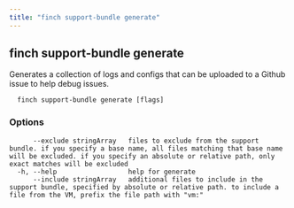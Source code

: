 ```yaml
---
title: "finch support-bundle generate"
---
```


## finch support-bundle generate

Generates a collection of logs and configs that can be uploaded to a Github issue to help debug issues.

```
  finch support-bundle generate [flags]
```

### Options

```
      --exclude stringArray   files to exclude from the support bundle. if you specify a base name, all files matching that base name will be excluded. if you specify an absolute or relative path, only exact matches will be excluded
  -h, --help                  help for generate
      --include stringArray   additional files to include in the support bundle, specified by absolute or relative path. to include a file from the VM, prefix the file path with "vm:"
```
